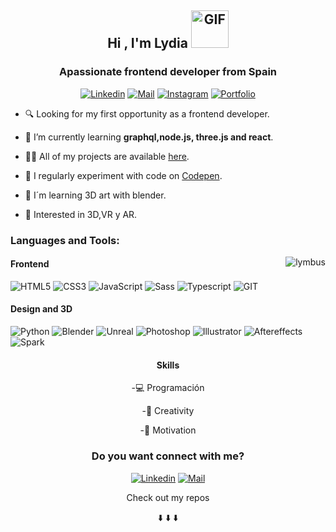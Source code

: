 <h2 align="center">Hi , I'm Lydia  <img align="rigth" alt="GIF" src="https://media.giphy.com/media/5IWUD4e16wgV0qHOY0/giphy.gif" width="60" height="60" /> </h1>
<h3 align="center">Apassionate frontend developer from Spain </h3>
<div align="center">
 
[![Linkedin](https://img.shields.io/badge/-AAFFF7?&labelColor=AAFFF7&logo=linkedin&logoColor=black)](https://www.linkedin.com/in/lydia-est%C3%A9vez-chamorro/)
[![Mail](https://img.shields.io/badge/-AAFFF7?&labelColor=AAFFF7&logo=gmail&logoColor=black)](hola@lymbus.xyz)
[![Instagram](https://img.shields.io/badge/-AAFFF7?&labelColor=AAFFF7&logo=instagram&logoColor=black)](https://www.instagram.com/lymbus.xyz/)
[![Portfolio](https://img.shields.io/badge/-🐲Portfolio-AAFFF7?&labelColor=AAFFF7&logo=link&logoColor=black)](https://lymbus.github.io/PORFOLIO/)

 </div>
 
 
<div align="left">


- 🔍 Looking for my first opportunity as a frontend developer.

- 🌱 I’m currently learning **graphql,node.js, three.js and react**.

- 👨‍💻 All of my projects are available [here](https://lymbus.github.io/PORFOLIO/).

- 📝 I regularly experiment with code on [Codepen](https://codepen.io/lymbus).

- 🎨 I´m learning 3D art with blender.

- 💙 Interested in 3D,VR y AR.


</div>

<div> 
   <h3 align="left">Languages and Tools:</h3>

  <img align="right" src="https://github-readme-stats.vercel.app/api/top-langs?username=lymbus&show_icons=true&locale=en&layout=compact&bg_color=AAFFF7&title_color=000000&hide_border=false" alt="lymbus" />
 <div align="left"> 

  <h4>Frontend</h4>

  <p align="left"> 

  ![HTML5](https://img.shields.io/badge/-HTML5-AAFFF7?&labelColor=AAFFF7&logo=html5&logoColor=black)
  ![CSS3](https://img.shields.io/badge/-CSS3-AAFFF7?&labelColor=AAFFF7&logo=css3&logoColor=black)
  ![JavaScript](https://img.shields.io/badge/-Javascript-AAFFF7?&labelColor=AAFFF7&logo=javascript&logoColor=black)
  ![Sass](https://img.shields.io/badge/-Sass-AAFFF7?&labelColor=AAFFF7&logo=sass&logoColor=black)
  ![Typescript](https://img.shields.io/badge/-Typescript-AAFFF7?&labelColor=AAFFF7&logo=typescript&logoColor=black)
  ![GIT](https://img.shields.io/badge/-GIT-AAFFF7?&labelColor=AAFFF7&logo=git&logoColor=black)

  </p>


  <h4> Design and 3D </h4>

  <p align="left"> 

  ![Python](https://img.shields.io/badge/-Python-AAFFF7?&labelColor=AAFFF7&logo=python&logoColor=black)
  ![Blender](https://img.shields.io/badge/-Blender-AAFFF7?&labelColor=AAFFF7&logo=blender&logoColor=black)
  ![Unreal](https://img.shields.io/badge/-Unreal-AAFFF7?&labelColor=AAFFF7&logo=unreal-engine&logoColor=black)
  ![Photoshop](https://img.shields.io/badge/-Photoshop-AAFFF7?&labelColor=AAFFF7&logo=adobe-photoshop&logoColor=black)
  ![Illustrator](https://img.shields.io/badge/-Illustrator-AAFFF7?&labelColor=AAFFF7&logo=adobe-illustrator&logoColor=black)
  ![Aftereffects](https://img.shields.io/badge/-Aftereffects-AAFFF7?&labelColor=AAFFF7&logo=adobe-after-effects&logoColor=black)
  ![Spark](https://img.shields.io/badge/-SparkAR-AAFFF7?&labelColor=AAFFF7&logo=spark-ar&logoColor=black)

  </p>
 </div>

</div>

<div align="center"> 
 
 <h4>Skills</h4>

 -💻 Programación

 -🎨 Creativity

 -💪 Motivation
 
 </div>
 

<h3 align="center">Do you want connect with me? </h3>

<div align="center"> 
 
[![Linkedin](https://img.shields.io/badge/-Linkedin-AAFFF7?&labelColor=AAFFF7&logo=linkedin&logoColor=black)](https://www.linkedin.com/in/lydia-est%C3%A9vez-chamorro/)
[![Mail](https://img.shields.io/badge/-Email-AAFFF7?&labelColor=AAFFF7&logo=gmail&logoColor=black)](hola@lymbus.xyz)

</div>


<p align="center">Check out my repos </p>
<p align="center">⬇️ ⬇️ ⬇️</p>

